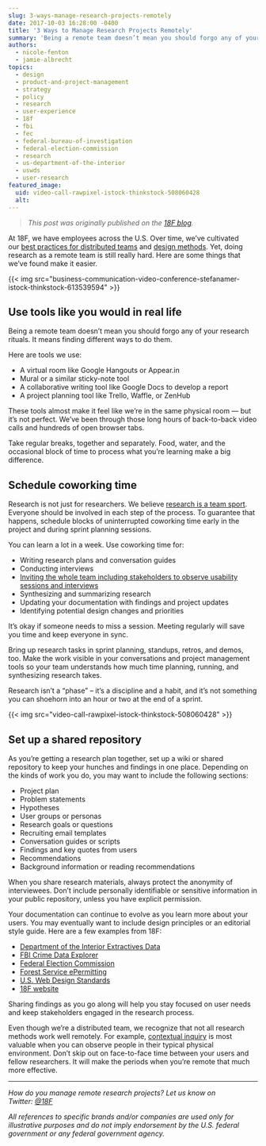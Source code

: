 ```yaml
---
slug: 3-ways-manage-research-projects-remotely
date: 2017-10-03 16:28:00 -0400
title: '3 Ways to Manage Research Projects Remotely'
summary: 'Being a remote team doesn’t mean you should forgo any of your research rituals. It means finding different ways to do them.'
authors:
  - nicole-fenton
  - jamie-albrecht
topics:
  - design
  - product-and-project-management
  - strategy
  - policy
  - research
  - user-experience
  - 18f
  - fbi
  - fec
  - federal-bureau-of-investigation
  - federal-election-commission
  - research
  - us-department-of-the-interior
  - uswds
  - user-research
featured_image:
  uid: video-call-rawpixel-istock-thinkstock-508060428
  alt:
---
```


> _This post was originally published on the [18F blog](https://18f.gsa.gov/2017/09/27/three-ways-to-manage-research-projects/)._

At 18F, we have employees across the U.S. Over time, we’ve cultivated our [best practices for distributed teams](https://18f.gsa.gov/2015/10/15/best-practices-for-distributed-teams/) and [design methods](https://methods.18f.gov/). Yet, doing research as a remote team is still really hard. Here are some things that we’ve found make it easier.

{{< img src="business-communication-video-conference-stefanamer-istock-thinkstock-613539594" >}}

## Use tools like you would in real life

Being a remote team doesn’t mean you should forgo any of your research rituals. It means finding different ways to do them.

Here are tools we use:

*   A virtual room like Google Hangouts or Appear.in
*   Mural or a similar sticky-note tool
*   A collaborative writing tool like Google Docs to develop a report
*   A project planning tool like Trello, Waffle, or ZenHub

These tools almost make it feel like we’re in the same physical room — but it’s not perfect. We’ve been through those long hours of back-to-back video calls and hundreds of open browser tabs.

Take regular breaks, together and separately. Food, water, and the occasional block of time to process what you’re learning make a big difference.

## Schedule coworking time

Research is not just for researchers. We believe [research is a team sport](https://userresearch.blog.gov.uk/2014/08/06/have-you-had-your-recommended-dose-of-research/). Everyone should be involved in each step of the process. To guarantee that happens, schedule blocks of uninterrupted coworking time early in the project and during sprint planning sessions.

You can learn a lot in a week. Use coworking time for:

*   Writing research plans and conversation guides
*   Conducting interviews
*   [Inviting the whole team including stakeholders to observe usability sessions and interviews](https://18f.gsa.gov/2016/08/16/what-happens-when-the-whole-team-joins-user-interviews/)
*   Synthesizing and summarizing research
*   Updating your documentation with findings and project updates
*   Identifying potential design changes and priorities

It’s okay if someone needs to miss a session. Meeting regularly will save you time and keep everyone in sync.

Bring up research tasks in sprint planning, standups, retros, and demos, too. Make the work visible in your conversations and project management tools so your team understands how much time planning, running, and synthesizing research takes.

Research isn’t a “phase” – it’s a discipline and a habit, and it’s not something you can shoehorn into an hour or two at the end of a sprint.

{{< img src="video-call-rawpixel-istock-thinkstock-508060428" >}}

## Set up a shared repository

As you’re getting a research plan together, set up a wiki or shared repository to keep your hunches and findings in one place. Depending on the kinds of work you do, you may want to include the following sections:

*   Project plan
*   Problem statements
*   Hypotheses
*   User groups or personas
*   Research goals or questions
*   Recruiting email templates
*   Conversation guides or scripts
*   Findings and key quotes from users
*   Recommendations
*   Background information or reading recommendations

When you share research materials, always protect the anonymity of interviewees. Don’t include personally identifiable or sensitive information in your public repository, unless you have explicit permission.

Your documentation can continue to evolve as you learn more about your users. You may eventually want to include design principles or an editorial style guide. Here are a few examples from 18F:

*   [Department of the Interior Extractives Data](https://github.com/18F/doi-extractives-data/wiki)
*   [FBI Crime Data Explorer](https://github.com/18F/crime-data-explorer/wiki)
*   [Federal Election Commission](https://github.com/18F/fec-testing/issues)
*   [Forest Service ePermitting](https://github.com/18F/fs-online-permitting/wiki/Entry-research-(June-2017))
*   [U.S. Web Design Standards](https://github.com/18F/web-design-standards/wiki)
*   [18F website](https://github.com/18F/18f.gsa.gov/wiki)

Sharing findings as you go along will help you stay focused on user needs and keep stakeholders engaged in the research process.

Even though we’re a distributed team, we recognize that not all research methods work well remotely. For example, [contextual inquiry](https://methods.18f.gov/discover/contextual-inquiry/) is most valuable when you can observe people in their typical physical environment. Don’t skip out on face-to-face time between your users and fellow researchers. It will make the periods when you’re remote that much more effective.

* * *

_How do you manage remote research projects? Let us know on Twitter: [@18F](https://twitter.com/18F/)_

_All references to specific brands and/or companies are used only for illustrative purposes and do not imply endorsement by the U.S. federal government or any federal government agency._
